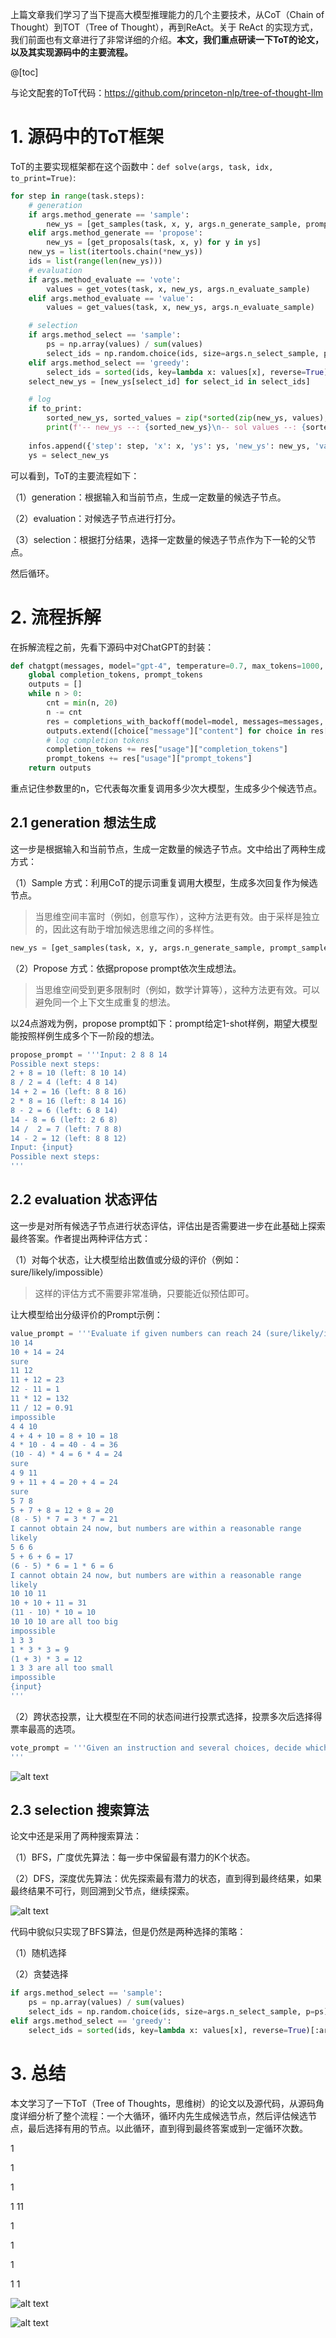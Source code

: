 
上篇文章我们学习了当下提高大模型推理能力的几个主要技术，从CoT（Chain of Thought）到TOT（Tree of Thought），再到ReAct。关于 ReAct 的实现方式，我们前面也有文章进行了非常详细的介绍。**本文，我们重点研读一下ToT的论文，以及其实现源码中的主要流程。**

@[toc]

与论文配套的ToT代码：https://github.com/princeton-nlp/tree-of-thought-llm

# 1. 源码中的ToT框架

ToT的主要实现框架都在这个函数中：```def solve(args, task, idx, to_print=True)```:

```python
for step in range(task.steps):
    # generation
    if args.method_generate == 'sample':
        new_ys = [get_samples(task, x, y, args.n_generate_sample, prompt_sample=args.prompt_sample, stop=task.stops[step]) for y in ys]
    elif args.method_generate == 'propose':
        new_ys = [get_proposals(task, x, y) for y in ys]
    new_ys = list(itertools.chain(*new_ys))
    ids = list(range(len(new_ys)))
    # evaluation
    if args.method_evaluate == 'vote':
        values = get_votes(task, x, new_ys, args.n_evaluate_sample)
    elif args.method_evaluate == 'value':
        values = get_values(task, x, new_ys, args.n_evaluate_sample)

    # selection
    if args.method_select == 'sample':
        ps = np.array(values) / sum(values)
        select_ids = np.random.choice(ids, size=args.n_select_sample, p=ps).tolist()
    elif args.method_select == 'greedy':
        select_ids = sorted(ids, key=lambda x: values[x], reverse=True)[:args.n_select_sample]
    select_new_ys = [new_ys[select_id] for select_id in select_ids]

    # log
    if to_print: 
        sorted_new_ys, sorted_values = zip(*sorted(zip(new_ys, values), key=lambda x: x[1], reverse=True))
        print(f'-- new_ys --: {sorted_new_ys}\n-- sol values --: {sorted_values}\n-- choices --: {select_new_ys}\n')
    
    infos.append({'step': step, 'x': x, 'ys': ys, 'new_ys': new_ys, 'values': values, 'select_new_ys': select_new_ys})
    ys = select_new_ys
```

可以看到，ToT的主要流程如下：

（1）generation：根据输入和当前节点，生成一定数量的候选子节点。

（2）evaluation：对候选子节点进行打分。


（3）selection：根据打分结果，选择一定数量的候选子节点作为下一轮的父节点。

然后循环。

# 2. 流程拆解

在拆解流程之前，先看下源码中对ChatGPT的封装：

```python
def chatgpt(messages, model="gpt-4", temperature=0.7, max_tokens=1000, n=1, stop=None) -> list:
    global completion_tokens, prompt_tokens
    outputs = []
    while n > 0:
        cnt = min(n, 20)
        n -= cnt
        res = completions_with_backoff(model=model, messages=messages, temperature=temperature, max_tokens=max_tokens, n=cnt, stop=stop)
        outputs.extend([choice["message"]["content"] for choice in res["choices"]])
        # log completion tokens
        completion_tokens += res["usage"]["completion_tokens"]
        prompt_tokens += res["usage"]["prompt_tokens"]
    return outputs
```

重点记住参数里的n，它代表每次重复调用多少次大模型，生成多少个候选节点。

## 2.1 generation 想法生成

这一步是根据输入和当前节点，生成一定数量的候选子节点。文中给出了两种生成方式：

（1）Sample 方式：利用CoT的提示词重复调用大模型，生成多次回复作为候选节点。

> 当思维空间丰富时（例如，创意写作），这种方法更有效。由于采样是独立的，因此这有助于增加候选思维之间的多样性。

```python
new_ys = [get_samples(task, x, y, args.n_generate_sample, prompt_sample=args.prompt_sample, stop=task.stops[step]) for y in ys]
```

（2）Propose 方式：依据propose prompt依次生成想法。

> 当思维空间受到更多限制时（例如，数学计算等），这种方法更有效。可以避免同一个上下文生成重复的想法。

以24点游戏为例，propose prompt如下：prompt给定1-shot样例，期望大模型能按照样例生成多个下一阶段的想法。

```python
propose_prompt = '''Input: 2 8 8 14
Possible next steps:
2 + 8 = 10 (left: 8 10 14)
8 / 2 = 4 (left: 4 8 14)
14 + 2 = 16 (left: 8 8 16)
2 * 8 = 16 (left: 8 14 16)
8 - 2 = 6 (left: 6 8 14)
14 - 8 = 6 (left: 2 6 8)
14 /  2 = 7 (left: 7 8 8)
14 - 2 = 12 (left: 8 8 12)
Input: {input}
Possible next steps:
'''
```

## 2.2 evaluation 状态评估

这一步是对所有候选子节点进行状态评估，评估出是否需要进一步在此基础上探索最终答案。作者提出两种评估方式：

（1）对每个状态，让大模型给出数值或分级的评价（例如：sure/likely/impossible）

> 这样的评估方式不需要非常准确，只要能近似预估即可。


让大模型给出分级评价的Prompt示例：


```python
value_prompt = '''Evaluate if given numbers can reach 24 (sure/likely/impossible)
10 14
10 + 14 = 24
sure
11 12
11 + 12 = 23
12 - 11 = 1
11 * 12 = 132
11 / 12 = 0.91
impossible
4 4 10
4 + 4 + 10 = 8 + 10 = 18
4 * 10 - 4 = 40 - 4 = 36
(10 - 4) * 4 = 6 * 4 = 24
sure
4 9 11
9 + 11 + 4 = 20 + 4 = 24
sure
5 7 8
5 + 7 + 8 = 12 + 8 = 20
(8 - 5) * 7 = 3 * 7 = 21
I cannot obtain 24 now, but numbers are within a reasonable range
likely
5 6 6
5 + 6 + 6 = 17
(6 - 5) * 6 = 1 * 6 = 6
I cannot obtain 24 now, but numbers are within a reasonable range
likely
10 10 11
10 + 10 + 11 = 31
(11 - 10) * 10 = 10
10 10 10 are all too big
impossible
1 3 3
1 * 3 * 3 = 9
(1 + 3) * 3 = 12
1 3 3 are all too small
impossible
{input}
'''
```

（2）跨状态投票，让大模型在不同的状态间进行投票式选择，投票多次后选择得票率最高的选项。

```python
vote_prompt = '''Given an instruction and several choices, decide which choice is most promising. Analyze each choice in detail, then conclude in the last line "The best choice is {s}", where s the integer id of the choice.
'''
```

![alt text](image-8.png)

## 2.3 selection 搜索算法

论文中还是采用了两种搜索算法：

（1）BFS，广度优先算法：每一步中保留最有潜力的K个状态。

（2）DFS，深度优先算法：优先探索最有潜力的状态，直到得到最终结果，如果最终结果不可行，则回溯到父节点，继续探索。

![alt text](image-9.png)

代码中貌似只实现了BFS算法，但是仍然是两种选择的策略：

（1）随机选择

（2）贪婪选择

```python
if args.method_select == 'sample':
    ps = np.array(values) / sum(values)
    select_ids = np.random.choice(ids, size=args.n_select_sample, p=ps).tolist()
elif args.method_select == 'greedy':
    select_ids = sorted(ids, key=lambda x: values[x], reverse=True)[:args.n_select_sample]
```

# 3. 总结

本文学习了一下ToT（Tree of Thoughts，思维树）的论文以及源代码，从源码角度详细分析了整个流程：一个大循环，循环内先生成候选节点，然后评估候选节点，最后选择有用的节点。以此循环，直到得到最终答案或到一定循环次数。




1

1

1

1
11

1

1

1


1
1



![alt text](image-10.png)
















![alt text](image-7.png)